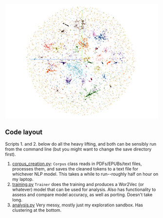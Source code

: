 ![Fig. 1](final_paper/figures/full_distribution.png)

## Code layout

Scripts 1. and 2. below do all the heavy lifting, and both can be sensibly run from the command line (but you might want to change the save directory first).

1. [corpus_creation.py](corpus_creation.py): `Corpus` class reads in PDFs/EPUBs/text files, processes them, and saves the cleaned tokens to a text file for whichever NLP model. This takes a while to run--roughly half on hour on my laptop.
2. [training.py](training.py) `Trainer` does the training and produces a Wor2Vec (or whatever) model that can be used for analysis. Also has functionality to assess and compare model accuracy, as well as porting. Doesn't take long.
3. [analysis.py](analysis.py) Very messy, mostly just my exploration sandbox. Has clustering at the bottom.  
